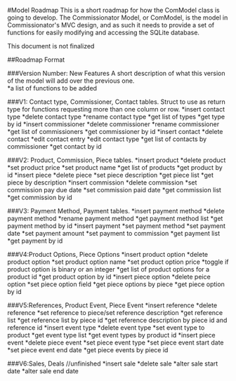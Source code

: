 #Model Roadmap
This is a short roadmap for how the ComModel class is going to develop.
The Commissionator Model, or ComModel, is the model in Commissionator's MVC
design, and as such it needs to provide a set of functions for easily modifying
and accessing the SQLite database.
  
This document is not finalized  
  
##Roadmap Format  
  
###Version Number: New Features
A short description of what this version of the model will add over the previous one.  
*a list of functions to be added  
  
  
###V1: Contact type, Commissioner, Contact tables. Struct to use as return type for
functions requesting more than one column or row.
*insert contact type
*delete contact type
*rename contact type
*get list of types
*get type by id
*insert commissioner
*delete commissioner
*rename commissioner
*get list of commissioners
*get commissioner by id
*insert contact
*delete contact
*edit contact entry
*edit contact type
*get list of contacts by commissioner
*get contact by id

###V2: Product, Commission, Piece tables.
*insert product
*delete product
*set product price
*set product name
*get list of products
*get product by id
*insert piece
*delete piece
*set piece description
*get piece list
*get piece by description
*insert commission
*delete commission
*set commission pay due date
*set commission paid date
*get commission list
*get commission by id

###V3: Payment Method, Payment tables.
*insert payment method
*delete payment method
*rename payment method
*get payment method list
*get payment method by id
*insert payment
*set payment method
*set payment date
*set payment amount
*set payment to commission
*get payment list
*get payment by id

###V4:Product Options, Piece Options
*insert product option
*delete product option
*set product option name
*set product option price
*toggle if product option is binary or an integer
*get list of product options for a product id
*get product option by id
*insert piece option
*delete peice option
*set piece option field
*get piece options by piece
*get piece option by id

###V5:References, Product Event, Piece Event
*insert reference
*delete reference
*set reference to piece/set reference description
*get reference list
*get reference list by piece id
*get reference description by piece id and reference id
*insert event type
*delete event type
*set event type to product
*get event type list
*get event types by product id
*insert piece event
*delete piece event
*set piece event type
*set piece event start date
*set piece event end date
*get piece events by piece id

###V6:Sales, Deals
//unfinished
*insert sale
*delete sale
*alter sale start date
*alter sale end date
